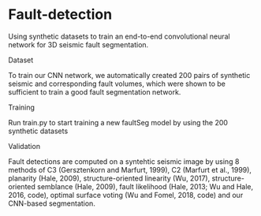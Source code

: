 # Fault-detection

Using synthetic datasets to train an end-to-end convolutional neural network for 3D seismic fault segmentation.

Dataset

To train our CNN network, we automatically created 200 pairs of synthetic seismic and corresponding fault volumes, which were shown to be sufficient to train a good fault segmentation network.

Training

Run train.py to start training a new faultSeg model by using the 200 synthetic datasets

Validation

Fault detections are computed on a syntehtic seismic image by using 8 methods of C3 (Gersztenkorn and Marfurt, 1999), C2 (Marfurt et al., 1999), planarity (Hale, 2009), structure-oriented linearity (Wu, 2017), structure-oriented semblance (Hale, 2009), fault likelihood (Hale, 2013; Wu and Hale, 2016, code), optimal surface voting (Wu and Fomel, 2018, code) and our CNN-based segmentation.
